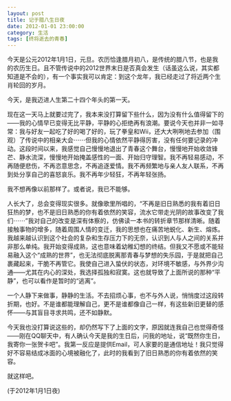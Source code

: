 ```yaml
---
layout: post
title: 记于腊八生日夜
date: 2012-01-01 23:00:00
category: 生活
tags: [终将逝去的青春]
---
```


今天是公元2012年1月1日，元旦。农历恰逢腊月初八，是传统的腊八节，也是我的农历生日。且不管传说中的2012世界末日是否真会发生（话虽这么说，其实都知道是不会的），有一个事实我可以肯定：到这个龙年，我已经走过了将近两个生肖轮回的岁月。

<!--more-->
今天，是我迈进人生第二十四个年头的第一天。

现在这一天马上就要过完了，我本来没打算留下些什么，因为没有什么值得留下的——我的心情早已变得无比平静，平静的心拒绝再有浪潮。要说今天也并非一如寻常：我与好友一起吃了好的喝了好的，玩了拳皇和Wii，还大大咧咧地去参加（围观）了传说中的相亲大会⋯⋯但我的心情依然平静得厉害，没有任何要记录的冲动。这段时间以来，我感觉自己慢慢地退出了青春这个舞台，慢慢地开始收敛锋芒、静水流深，慢慢地开始掩盖感性的一面、开始归守理智。我不再轻易感动，不再随便悲伤，不再恣意思念，不再追逐爱情。我不再频繁地与亲人友人联系，不再到处分享自己的喜怒哀乐。我不再年少轻狂，不再年轻张扬。

我不想再像以前那样了。或者说，我已不能够。
	
人长大了，总会变得现实很多。就像歌里所唱的，“不再是旧日熟悉的我有着旧日狂热的梦，也不是旧日熟悉的你有着依然的笑容，流水它带走光阴的故事改变了我们⋯⋯”我对自己的改变是深有体察的，仿佛读一本书的转折章节那样清晰。随着接触事物的增多，随着周围人情的变迁，我的思想也在痛苦地蜕化、新生、熔炼。我越来越认识到这个社会的复杂和生存压力下的无奈，认识到人与人之间的关系并非那么单纯。我开始变得成熟，这也意味着幼稚幻想的终结。但我又不愿或不能轻易融入这个“成熟的世界”，也无法彻底脱离那青春与梦想的失乐园，于是就把自己裹藏起来，干脆不再管它。我使自己进入蛰伏的状态，对环境不敏感，与外界少沟通——尤其在内心的深处，我选择孤独和寂寞。这也就导致了上面所说的那种“平静”，也可以看作是暂时的“逃离”。
	
一个人静下来做事，静静的生活。不去招烦心事，也不与外人说，悄悄度过这段转折期，也好。不是谁都能理解自己，更不是谁都像自己一样，有这些新旧更替的感怀——与其盲目寻求共鸣，还不如静默。
	
今天我也没打算说这些的，却仍然写下了上面的文字，原因就连我自己也觉得奇怪——刚在QQ聊天中，有人确认今天是我的生日后，问我的地址，说“既然你生日，我寄你一张贺卡吧”。我第一反应是提供Email，可人家要的是通信地址！我只觉得好不容易结成冰面的心境被融化了，此时的我看到了旧日熟悉的你有着依然的笑容。
	
就这样吧。

(于2012年1月1日夜)

